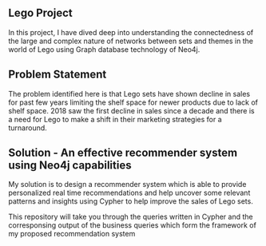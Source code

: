 ## Lego Project 

In this project, I have dived deep into understanding the connectedness of the large and complex nature of networks between sets and 
themes in the world of Lego using Graph database technology of Neo4j. 

## Problem Statement

The problem identified here is that Lego sets have shown decline in sales for past few years limiting the shelf space for newer products
due to lack of shelf space. 2018 saw the first decline in sales since a decade and there is a need for Lego to make a shift in their marketing
strategies for a turnaround. 

## Solution - An effective recommender system using Neo4j capabilities

My solution is to design a recommender system which is able to provide personalized real time recommendations and help uncover some
relevant patterns and insights using Cypher to help improve the sales of Lego sets. 

This repository will take you through the queries written in Cypher and the corresponsing output of the business queries which 
form the framework of my proposed recommendation system 

